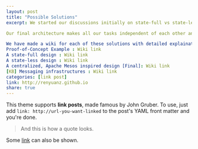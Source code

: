 ```yaml
---
layout: post
title: "Possible Solutions"
excerpt: We started our discussions initially on state-full vs state-less architecture to solve the problem. Later, we discussed the centralized vs decentralized architectures. I was more inclined towards having a decentralized architecture as a centralized workflow would mean a single point of failure. Each architecture has its own pros and cons. It was a tradeoff between a centralized workflow vs dependent microservices. We had our discussions on the Apache Airavata mailing list and these discussions helped us reach a final conclusion of having a centralized architecture with a highly available orchestrator.

Our final architecture makes all our tasks independent of each other and store the workflow logic in a centralized orchestrator (maybe graph database) which would be made highly available.

We have made a wiki for each of these solutions with detailed explainations:
Proof-of-Concept Example : Wiki link
A state-full design : Wiki link
A state-less design : Wiki link
A centralized, Apache Mesos inspired design [Final]: Wiki link
[KB] Messaging infrastructures : Wiki link
categories: [link post]
link: http://renyuanz.github.io
share: true
---
```


This theme supports **link posts**, made famous by John Gruber. To use, just add `link: http://url-you-want-linked` to the post's YAML front matter and you're done.

> And this is how a quote looks.

Some [link](http://renyuanz.github.io) can also be shown.
